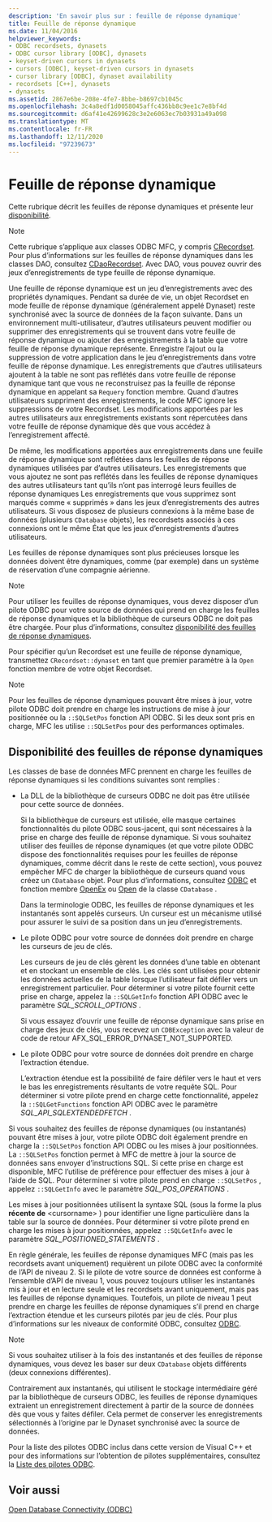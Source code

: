 ```yaml
---
description: 'En savoir plus sur : feuille de réponse dynamique'
title: Feuille de réponse dynamique
ms.date: 11/04/2016
helpviewer_keywords:
- ODBC recordsets, dynasets
- ODBC cursor library [ODBC], dynasets
- keyset-driven cursors in dynasets
- cursors [ODBC], keyset-driven cursors in dynasets
- cursor library [ODBC], dynaset availability
- recordsets [C++], dynasets
- dynasets
ms.assetid: 2867e6be-208e-4fe7-8bbe-b8697cb1045c
ms.openlocfilehash: 3c4a8edf1d0058045affc436bb8c9ee1c7e8bf4d
ms.sourcegitcommit: d6af41e42699628c3e2e6063ec7b03931a49a098
ms.translationtype: MT
ms.contentlocale: fr-FR
ms.lasthandoff: 12/11/2020
ms.locfileid: "97239673"
---
```

# <a name="dynaset"></a>Feuille de réponse dynamique

Cette rubrique décrit les feuilles de réponse dynamiques et présente leur [disponibilité](#_core_availability_of_dynasets).

> [!NOTE]
> Cette rubrique s’applique aux classes ODBC MFC, y compris [CRecordset](../../mfc/reference/crecordset-class.md). Pour plus d’informations sur les feuilles de réponse dynamiques dans les classes DAO, consultez [CDaoRecordset](../../mfc/reference/cdaorecordset-class.md). Avec DAO, vous pouvez ouvrir des jeux d’enregistrements de type feuille de réponse dynamique.

Une feuille de réponse dynamique est un jeu d’enregistrements avec des propriétés dynamiques. Pendant sa durée de vie, un objet Recordset en mode feuille de réponse dynamique (généralement appelé Dynaset) reste synchronisé avec la source de données de la façon suivante. Dans un environnement multi-utilisateur, d’autres utilisateurs peuvent modifier ou supprimer des enregistrements qui se trouvent dans votre feuille de réponse dynamique ou ajouter des enregistrements à la table que votre feuille de réponse dynamique représente. Enregistre l’ajout ou la suppression de votre application dans le jeu d’enregistrements dans votre feuille de réponse dynamique. Les enregistrements que d’autres utilisateurs ajoutent à la table ne sont pas reflétés dans votre feuille de réponse dynamique tant que vous ne reconstruisez pas la feuille de réponse dynamique en appelant sa `Requery` fonction membre. Quand d’autres utilisateurs suppriment des enregistrements, le code MFC ignore les suppressions de votre Recordset. Les modifications apportées par les autres utilisateurs aux enregistrements existants sont répercutées dans votre feuille de réponse dynamique dès que vous accédez à l’enregistrement affecté.

De même, les modifications apportées aux enregistrements dans une feuille de réponse dynamique sont reflétées dans les feuilles de réponse dynamiques utilisées par d’autres utilisateurs. Les enregistrements que vous ajoutez ne sont pas reflétés dans les feuilles de réponse dynamiques des autres utilisateurs tant qu’ils n’ont pas interrogé leurs feuilles de réponse dynamiques Les enregistrements que vous supprimez sont marqués comme « supprimés » dans les jeux d’enregistrements des autres utilisateurs. Si vous disposez de plusieurs connexions à la même base de données (plusieurs `CDatabase` objets), les recordsets associés à ces connexions ont le même État que les jeux d’enregistrements d’autres utilisateurs.

Les feuilles de réponse dynamiques sont plus précieuses lorsque les données doivent être dynamiques, comme (par exemple) dans un système de réservation d’une compagnie aérienne.

> [!NOTE]
> Pour utiliser les feuilles de réponse dynamiques, vous devez disposer d’un pilote ODBC pour votre source de données qui prend en charge les feuilles de réponse dynamiques et la bibliothèque de curseurs ODBC ne doit pas être chargée. Pour plus d’informations, consultez [disponibilité des feuilles de réponse dynamiques](#_core_availability_of_dynasets).

Pour spécifier qu’un Recordset est une feuille de réponse dynamique, transmettez `CRecordset::dynaset` en tant que premier paramètre à la `Open` fonction membre de votre objet Recordset.

> [!NOTE]
> Pour les feuilles de réponse dynamiques pouvant être mises à jour, votre pilote ODBC doit prendre en charge les instructions de mise à jour positionnée ou la `::SQLSetPos` fonction API ODBC. Si les deux sont pris en charge, MFC les utilise `::SQLSetPos` pour des performances optimales.

## <a name="availability-of-dynasets"></a><a name="_core_availability_of_dynasets"></a> Disponibilité des feuilles de réponse dynamiques

Les classes de base de données MFC prennent en charge les feuilles de réponse dynamiques si les conditions suivantes sont remplies :

- La DLL de la bibliothèque de curseurs ODBC ne doit pas être utilisée pour cette source de données.

   Si la bibliothèque de curseurs est utilisée, elle masque certaines fonctionnalités du pilote ODBC sous-jacent, qui sont nécessaires à la prise en charge des feuille de réponse dynamique. Si vous souhaitez utiliser des feuilles de réponse dynamiques (et que votre pilote ODBC dispose des fonctionnalités requises pour les feuilles de réponse dynamiques, comme décrit dans le reste de cette section), vous pouvez empêcher MFC de charger la bibliothèque de curseurs quand vous créez un `CDatabase` objet. Pour plus d’informations, consultez [ODBC](../../data/odbc/odbc-basics.md) et fonction membre [OpenEx](../../mfc/reference/cdatabase-class.md#openex) ou [Open](../../mfc/reference/cdatabase-class.md#open) de la classe `CDatabase` .

   Dans la terminologie ODBC, les feuilles de réponse dynamiques et les instantanés sont appelés curseurs. Un curseur est un mécanisme utilisé pour assurer le suivi de sa position dans un jeu d’enregistrements.

- Le pilote ODBC pour votre source de données doit prendre en charge les curseurs de jeu de clés.

   Les curseurs de jeu de clés gèrent les données d’une table en obtenant et en stockant un ensemble de clés. Les clés sont utilisées pour obtenir les données actuelles de la table lorsque l’utilisateur fait défiler vers un enregistrement particulier. Pour déterminer si votre pilote fournit cette prise en charge, appelez la `::SQLGetInfo` fonction API ODBC avec le paramètre *SQL_SCROLL_OPTIONS* .

   Si vous essayez d’ouvrir une feuille de réponse dynamique sans prise en charge des jeux de clés, vous recevez un `CDBException` avec la valeur de code de retour AFX_SQL_ERROR_DYNASET_NOT_SUPPORTED.

- Le pilote ODBC pour votre source de données doit prendre en charge l’extraction étendue.

   L’extraction étendue est la possibilité de faire défiler vers le haut et vers le bas les enregistrements résultants de votre requête SQL. Pour déterminer si votre pilote prend en charge cette fonctionnalité, appelez la `::SQLGetFunctions` fonction API ODBC avec le paramètre *SQL_API_SQLEXTENDEDFETCH* .

Si vous souhaitez des feuilles de réponse dynamiques (ou instantanés) pouvant être mises à jour, votre pilote ODBC doit également prendre en charge la `::SQLSetPos` fonction API ODBC ou les mises à jour positionnées. La `::SQLSetPos` fonction permet à MFC de mettre à jour la source de données sans envoyer d’instructions SQL. Si cette prise en charge est disponible, MFC l’utilise de préférence pour effectuer des mises à jour à l’aide de SQL. Pour déterminer si votre pilote prend en charge `::SQLSetPos` , appelez `::SQLGetInfo` avec le paramètre *SQL_POS_OPERATIONS* .

Les mises à jour positionnées utilisent la syntaxe SQL (sous la forme la plus **récente de** \<cursorname> ) pour identifier une ligne particulière dans la table sur la source de données. Pour déterminer si votre pilote prend en charge les mises à jour positionnées, appelez `::SQLGetInfo` avec le paramètre *SQL_POSITIONED_STATEMENTS* .

En règle générale, les feuilles de réponse dynamiques MFC (mais pas les recordsets avant uniquement) requièrent un pilote ODBC avec la conformité de l’API de niveau 2. Si le pilote de votre source de données est conforme à l’ensemble d’API de niveau 1, vous pouvez toujours utiliser les instantanés mis à jour et en lecture seule et les recordsets avant uniquement, mais pas les feuilles de réponse dynamiques. Toutefois, un pilote de niveau 1 peut prendre en charge les feuilles de réponse dynamiques s’il prend en charge l’extraction étendue et les curseurs pilotés par jeu de clés. Pour plus d’informations sur les niveaux de conformité ODBC, consultez [ODBC](../../data/odbc/odbc-basics.md).

> [!NOTE]
> Si vous souhaitez utiliser à la fois des instantanés et des feuilles de réponse dynamiques, vous devez les baser sur deux `CDatabase` objets différents (deux connexions différentes).

Contrairement aux instantanés, qui utilisent le stockage intermédiaire géré par la bibliothèque de curseurs ODBC, les feuilles de réponse dynamiques extraient un enregistrement directement à partir de la source de données dès que vous y faites défiler. Cela permet de conserver les enregistrements sélectionnés à l’origine par le Dynaset synchronisé avec la source de données.

Pour la liste des pilotes ODBC inclus dans cette version de Visual C++ et pour des informations sur l’obtention de pilotes supplémentaires, consultez la [Liste des pilotes ODBC](../../data/odbc/odbc-driver-list.md).

## <a name="see-also"></a>Voir aussi

[Open Database Connectivity (ODBC)](../../data/odbc/open-database-connectivity-odbc.md)
